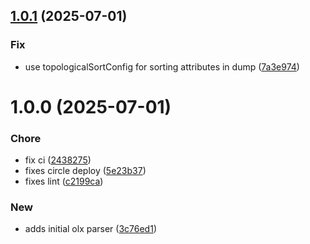 ## [1.0.1](https://github.com/pustovitDmytro/hermod/compare/v1.0.0...v1.0.1) (2025-07-01)


### Fix

* use topologicalSortConfig for sorting attributes in dump ([7a3e974](https://github.com/pustovitDmytro/hermod/commit/7a3e974fb52b48942db0b1b9506bdc31fe38180f))

# 1.0.0 (2025-07-01)


### Chore

* fix ci ([2438275](https://github.com/pustovitDmytro/hermod/commit/24382754dca2f34bf99ca9df72391989f5339f4b))
* fixes circle deploy ([5e23b37](https://github.com/pustovitDmytro/hermod/commit/5e23b3708659e25ef202ca853bd0699215429c1e))
* fixes lint ([c2199ca](https://github.com/pustovitDmytro/hermod/commit/c2199ca6dbd08d571cd39adc3441bfb3fc4b8881))

### New

* adds initial olx parser ([3c76ed1](https://github.com/pustovitDmytro/hermod/commit/3c76ed15b56bc2829257549f46c32af69fb572ad))
